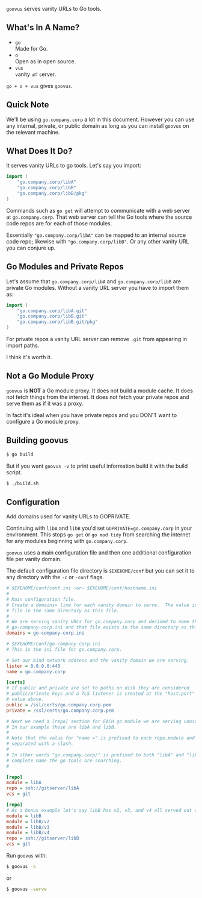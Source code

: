 `goovus` serves vanity URLs to Go tools.

## What's In A Name?

* `go`  
  Made for Go.
* `o`  
  Open as in open source.
* `vus`  
  `v`anity `u`rl `s`erver.

`go + o + vus` gives `goovus`.

## Quick Note
We'll be using `go.company.corp` a lot in this document.  However you can use any internal, private, or public domain as long as you can install `goovus` on the relevant machine.

## What Does It Do?

It serves vanity URLs to go tools.  Let's say you import:
```go
import (
    "go.company.corp/libA"
    "go.company.corp/libB"
    "go.company.corp/libB/pkg"
)
```

Commands such as `go get` will attempt to communicate with a web server at `go.company.corp`.  That web server can tell the Go tools where the source code repos are for each of those modules.

Essentially `"go.company.corp/libA"` can be mapped to an internal source code repo; likewise with `"go.company.corp/libB"`.  Or any other vanity URL you can conjure up.

## Go Modules and Private Repos
Let's assume that `go.company.corp/libA` and `go.company.corp/libB` are private Go modules.  Without a vanity URL server you have to import them as:
```go
import (
    "go.company.corp/libA.git"
    "go.company.corp/libB.git"
    "go.company.corp/libB.git/pkg"
)
```
For private repos a vanity URL server can remove `.git` from appearing in import paths.

I think it's worth it.

## Not a Go Module Proxy
`goovus` is **NOT** a Go module proxy.  It does not build a module cache.  It does not fetch things from the internet.  It does not fetch your private repos and serve them as if it was a proxy.

In fact it's ideal when you have private repos and you DON'T want to configure a Go module proxy.

## Building goovus

```bash
$ go build
```

But if you want `goovus -v` to print useful information build it with the build script.
```bash
$ ./build.sh
```

## Configuration
Add domains used for vanity URLs to GOPRIVATE.

Continuing with `libA` and `libB` you'd set `GOPRIVATE=go.company.corp` in your environment.  This stops `go get` or `go mod tidy` from searching the internet for any modules beginning with `go.company.corp`.

`goovus` uses a main configuration file and then one additional configuration file per vanity domain.

The default configuration file directory is `$EXEHOME/conf` but you can set it to any directory with the `-c` or `-conf` flags.

```ini
# $EXEHOME/conf/conf.ini ~or~ $EXEHOME/conf/hostname.ini
#
# Main configuration file.
# Create a domains= line for each vanity domain to serve.  The value is the name of a domain.ini
# file in the same directory as this file.
#
# We are serving vanity URLs for go.company.corp and decided to name the domain ini file
# go-company-corp.ini and that file exists in the same directory as this one.
domains = go-company-corp.ini
```

```ini
# $EXEHOME/conf/go-company-corp.ini
# This is the ini file for go.company.corp.

# Set our bind network address and the vanity domain we are serving.
listen = 0.0.0.0:443
name = go.company.corp

[certs]
# If public and private are set to paths on disk they are considered
# public/private keys and a TLS listener is created at the "host:port"
# value above.
public = /ssl/certs/go.company.corp.pem
private = /ssl/certs/go.company.corp.pem

# Next we need a [repo] section for EACH go module we are serving vanity URLs.
# In our example these are libA and libB.
#
# Note that the value for "name =" is prefixed to each repo.module and they are
# separated with a slash.
#
# In other words "go.company.corp/" is prefixed to both "libA" and "libB" to create the
# complete name the go tools are searching.
#

[repo]
module = libA
repo = ssh://gitserver/libA
vcs = git

[repo]
# As a bonus example let's say libB has v2, v3, and v4 all served out of the same repo.
module = libB
module = libB/v2
module = libB/v3
module = libB/v4
repo = ssh://gitserver/libB
vcs = git
```

Run `goovus` with:
```bash
$ goovus -s
```
or
```bash
$ goovus -serve
```
